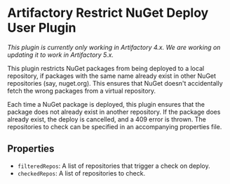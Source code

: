 Artifactory Restrict NuGet Deploy User Plugin
=============================================

*This plugin is currently only working in Artifactory 4.x. We are working on updating it to work in Artifactory 5.x.*

This plugin restricts NuGet packages from being deployed to a local repository,
if packages with the same name already exist in other NuGet repositories (say,
nuget.org). This ensures that NuGet doesn't accidentally fetch the wrong
packages from a virtual repository.

Each time a NuGet package is deployed, this plugin ensures that the package does
not already exist in another repository. If the package does already exist, the
deploy is cancelled, and a 409 error is thrown. The repositories to check can be
specified in an accompanying properties file.

Properties
----------

- `filteredRepos`: A list of repositories that trigger a check on deploy.
- `checkedRepos`: A list of repositories to check.
